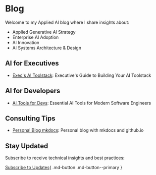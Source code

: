 # Blog

Welcome to my Applied AI blog where I share insights about:

- Applied Generative AI Strategy
- Enterprise AI Adoption
- AI Innovation
- AI Systems Architecture & Design

## AI for Executives

- [Exec's AI Toolstack](./posts/exec-ai-tools-guide.md): Executive's Guide to Building Your AI Toolstack

## AI for Developers

- [AI Tools for Devs](./posts/dev-ai-tools-guide.md): Essential AI Tools for Modern Software Engineers


## Consulting Tips

- [Personal Blog mkdocs](./posts/mkdocsblog.md): Personal blog with mkdocs and github.io

## Stay Updated

Subscribe to receive technical insights and best practices:

[Subscribe to Updates](https://ksferguson.kit.com/4e9ab54dc9){ .md-button .md-button--primary }
